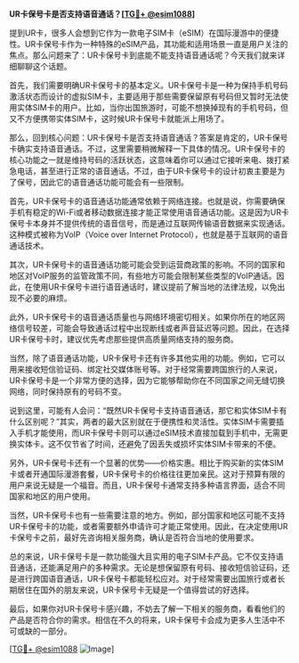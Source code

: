 **UR卡保号卡是否支持语音通话？[[TG💪+ @esim1088](https://t.me/s/esim1088)]**

提到UR卡，很多人会想到它作为一款电子SIM卡（eSIM）在国际漫游中的便捷性。UR卡保号卡作为一种特殊的eSIM产品，其功能和适用场景一直是用户关注的焦点。那么问题来了：UR卡保号卡到底能不能支持语音通话呢？今天我们就来详细聊聊这个话题。

首先，我们需要明确UR卡保号卡的基本定义。UR卡保号卡是一种为保持手机号码激活状态而设计的虚拟SIM卡，主要适用于那些需要保留原有号码但又暂时无法使用实体SIM卡的用户。比如，当你出国旅游时，可能不想换掉现有的手机号码，但又不方便携带实体SIM卡，这时候UR卡保号卡就能派上用场了。

那么，回到核心问题：UR卡保号卡是否支持语音通话？答案是肯定的，UR卡保号卡确实支持语音通话。不过，这里需要稍微解释一下具体的情况。UR卡保号卡的核心功能之一就是维持号码的活跃状态，这意味着你可以通过它接听来电、拨打紧急电话，甚至进行正常的语音通话。不过，由于UR卡保号卡的设计初衷主要是为了保号，因此它的语音通话功能可能会有一些限制。

首先，UR卡保号卡的语音通话功能通常依赖于网络连接。也就是说，你需要确保手机有稳定的Wi-Fi或者移动数据连接才能正常使用语音通话功能。这是因为UR卡保号卡本身并不提供传统的语音信号，而是通过互联网传输语音数据来实现通话。这种模式被称为VoIP（Voice over Internet Protocol），也就是基于互联网的语音通话技术。

其次，UR卡保号卡的语音通话功能可能会受到运营商政策的影响。不同的国家和地区对VoIP服务的监管政策不同，有些地方可能会限制某些类型的VoIP通话。因此，在使用UR卡保号卡进行语音通话时，建议提前了解当地的法律法规，以免出现不必要的麻烦。

此外，UR卡保号卡的语音通话质量也与网络环境密切相关。如果你所在的地区网络信号较差，可能会导致通话过程中出现断线或者声音延迟等问题。因此，在选择UR卡保号卡时，建议优先考虑那些提供高质量网络支持的服务商。

当然，除了语音通话功能，UR卡保号卡还有许多其他实用的功能。例如，它可以用来接收短信验证码、绑定社交媒体账号等。对于经常需要跨国旅行的人来说，UR卡保号卡是一个非常方便的选择，因为它能够帮助你在不同国家之间无缝切换网络，同时保持原有的号码不变。

说到这里，可能有人会问：“既然UR卡保号卡支持语音通话，那它和实体SIM卡有什么区别呢？”其实，两者的最大区别就在于便携性和灵活性。实体SIM卡需要插入手机才能使用，而UR卡保号卡则可以通过eSIM技术直接加载到手机中，无需更换实体卡。这不仅节省了时间，还避免了因丢失或损坏实体SIM卡带来的不便。

另外，UR卡保号卡还有一个显著的优势——价格实惠。相比于购买新的实体SIM卡或者开通国际漫游套餐，UR卡保号卡的价格往往更加亲民。这对于预算有限的用户来说无疑是一个福音。而且，UR卡保号卡通常支持多种语言界面，适合不同国家和地区的用户使用。

当然，UR卡保号卡也有一些需要注意的地方。例如，部分国家和地区可能不支持UR卡保号卡的功能，或者需要额外申请许可才能正常使用。因此，在决定使用UR卡保号卡之前，最好先咨询相关服务商，确认是否符合当地的使用要求。

总的来说，UR卡保号卡是一款功能强大且实用的电子SIM卡产品。它不仅支持语音通话，还能满足用户的多种需求。无论是想保留原有号码、接收短信验证码，还是进行跨国语音通话，UR卡保号卡都能轻松应对。对于经常需要出国旅行或者长期居住在国外的朋友来说，UR卡保号卡无疑是一个值得尝试的好选择。

最后，如果你对UR卡保号卡感兴趣，不妨去了解一下相关的服务商，看看他们的产品是否符合你的需求。相信在不久的将来，UR卡保号卡会成为更多人生活中不可或缺的一部分。

[[TG💪+ @esim1088](https://t.me/s/esim1088) ![Image](https://i.postimg.cc/4NQfJmqS/Snipaste-2025-05-13-00-14-12.png)]